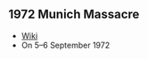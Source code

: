 ## 1972 Munich Massacre
- [Wiki](https://en.wikipedia.org/wiki/Munich_massacre)
- On 5–6 September 1972